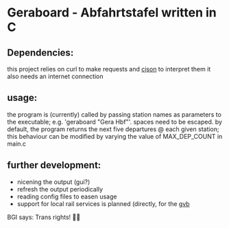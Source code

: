 # Geraboard - Abfahrtstafel written in C
## Dependencies:
this project relies on curl to make requests and [cjson](https://github.com/DaveGamble/cJSON) to interpret them
it also needs an internet connection

## usage:
the program is (currently) called by passing station names as parameters to the executable; e.g. 'geraboard "Gera Hbf"'. spaces need to be escaped.
by default, the program returns the next five departures @ each given station; this behaviour can be modified by varying the value of MAX_DEP_COUNT in main.c

## further development:
- nicening the output (gui?)
- refresh the output periodically
- reading config files to easen usage
- support for local rail services is planned (directly, for the [gvb](gvbgera.de)

BGI says: Trans rights! 🏳️‍⚧️
